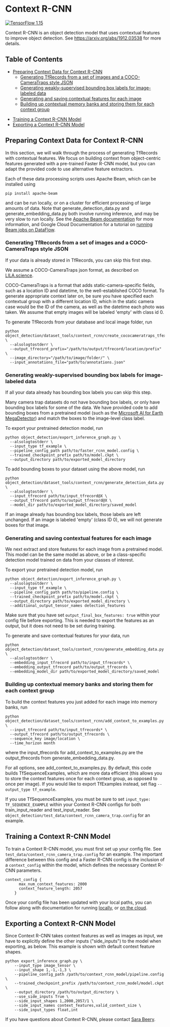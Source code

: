 # Context R-CNN

[![TensorFlow 1.15](https://img.shields.io/badge/TensorFlow-1.15-FF6F00?logo=tensorflow)](https://github.com/tensorflow/tensorflow/releases/tag/v1.15.0)

Context R-CNN is an object detection model that uses contextual features to
improve object detection. See https://arxiv.org/abs/1912.03538 for more details.

## Table of Contents

*   [Preparing Context Data for Context R-CNN](#preparing-context-data-for-context-r-cnn)
    +   [Generating TfRecords from a set of images and a COCO-CameraTraps style
        JSON](#generating-tfrecords-from-a-set-of-images-and-a-coco-cameratraps-style-json)
    +   [Generating weakly-supervised bounding box labels for image-labeled data](#generating-weakly-supervised-bounding-box-labels-for-image-labeled-data)
    +   [Generating and saving contextual features for each image](#generating-and-saving-contextual-features-for-each-image)
    +   [Building up contextual memory banks and storing them for each context
        group](#building-up-contextual-memory-banks-and-storing-them-for-each-context-group)
-   [Training a Context R-CNN Model](#training-a-context-r-cnn-model)
-   [Exporting a Context R-CNN Model](#exporting-a-context-r-cnn-model)

## Preparing Context Data for Context R-CNN

In this section, we will walk through the process of generating TfRecords with
contextual features. We focus on building context from object-centric features
generated with a pre-trained Faster R-CNN model, but you can adapt the provided
code to use alternative feature extractors.

Each of these data processing scripts uses Apache Beam, which can be installed
using

```
pip install apache-beam
```

and can be run locally, or on a cluster for efficient processing of large
amounts of data. Note that generate_detection_data.py and
generate_embedding_data.py both involve running inference, and may be very slow
to run locally. See the
[Apache Beam documentation](https://beam.apache.org/documentation/runners/dataflow/)
for more information, and Google Cloud Documentation for a tutorial on
[running Beam jobs on DataFlow](https://cloud.google.com/dataflow/docs/quickstarts/quickstart-python).

### Generating TfRecords from a set of images and a COCO-CameraTraps style JSON

If your data is already stored in TfRecords, you can skip this first step.

We assume a COCO-CameraTraps json format, as described on
[LILA.science](https://github.com/microsoft/CameraTraps/blob/master/data_management/README.md).

COCO-CameraTraps is a format that adds static-camera-specific fields, such as a
location ID and datetime, to the well-established COCO format. To generate
appropriate context later on, be sure you have specified each contextual group
with a different location ID, which in the static camera case would be the ID of
the camera, as well as the datetime each photo was taken. We assume that empty
images will be labeled 'empty' with class id 0.

To generate TfRecords from your database and local image folder, run

```
python object_detection/dataset_tools/context_rcnn/create_cococameratraps_tfexample_main.py \
  --alsologtostderr \
  --output_tfrecord_prefix="/path/to/output/tfrecord/location/prefix" \
  --image_directory="/path/to/image/folder/" \
  --input_annotations_file="path/to/annotations.json"
```

### Generating weakly-supervised bounding box labels for image-labeled data

If all your data already has bounding box labels you can skip this step.

Many camera trap datasets do not have bounding box labels, or only have bounding
box labels for some of the data. We have provided code to add bounding boxes
from a pretrained model (such as the
[Microsoft AI for Earth MegaDetector](https://github.com/microsoft/CameraTraps/blob/master/megadetector.md))
and match the boxes to the image-level class label.

To export your pretrained detection model, run

```
python object_detection/export_inference_graph.py \
  --alsologtostderr \
  --input_type tf_example \
  --pipeline_config_path path/to/faster_rcnn_model.config \
  --trained_checkpoint_prefix path/to/model.ckpt \
  --output_directory path/to/exported_model_directory
```

To add bounding boxes to your dataset using the above model, run

```
python object_detection/dataset_tools/context_rcnn/generate_detection_data.py \
  --alsologtostderr \
  --input_tfrecord path/to/input_tfrecord@X \
  --output_tfrecord path/to/output_tfrecord@X \
  --model_dir path/to/exported_model_directory/saved_model
```

If an image already has bounding box labels, those labels are left unchanged. If
an image is labeled 'empty' (class ID 0), we will not generate boxes for that
image.

### Generating and saving contextual features for each image

We next extract and store features for each image from a pretrained model. This
model can be the same model as above, or be a class-specific detection model
trained on data from your classes of interest.

To export your pretrained detection model, run

```
python object_detection/export_inference_graph.py \
  --alsologtostderr \
  --input_type tf_example \
  --pipeline_config_path path/to/pipeline.config \
  --trained_checkpoint_prefix path/to/model.ckpt \
  --output_directory path/to/exported_model_directory \
  --additional_output_tensor_names detection_features
```

Make sure that you have set `output_final_box_features: true` within
your config file before exporting. This is needed to export the features as an
output, but it does not need to be set during training.

To generate and save contextual features for your data, run

```
python object_detection/dataset_tools/context_rcnn/generate_embedding_data.py \
  --alsologtostderr \
  --embedding_input_tfrecord path/to/input_tfrecords* \
  --embedding_output_tfrecord path/to/output_tfrecords \
  --embedding_model_dir path/to/exported_model_directory/saved_model
```

### Building up contextual memory banks and storing them for each context group

To build the context features you just added for each image into memory banks,
run

```
python object_detection/dataset_tools/context_rcnn/add_context_to_examples.py \
  --input_tfrecord path/to/input_tfrecords* \
  --output_tfrecord path/to/output_tfrecords \
  --sequence_key image/location \
  --time_horizon month
```

where the input_tfrecords for add_context_to_examples.py are the
output_tfrecords from generate_embedding_data.py.

For all options, see add_context_to_examples.py. By default, this code builds
TfSequenceExamples, which are more data efficient (this allows you to store the
context features once for each context group, as opposed to once per image). If
you would like to export TfExamples instead, set flag `--output_type
tf_example`.

If you use TfSequenceExamples, you must be sure to set `input_type:
TF_SEQUENCE_EXAMPLE` within your Context R-CNN configs for both
train_input_reader and test_input_reader. See
`object_detection/test_data/context_rcnn_camera_trap.config`
for an example.

## Training a Context R-CNN Model

To train a Context R-CNN model, you must first set up your config file. See
`test_data/context_rcnn_camera_trap.config` for an example. The important
difference between this config and a Faster R-CNN config is the inclusion of a
`context_config` within the model, which defines the necessary Context R-CNN
parameters.

```
context_config {
      max_num_context_features: 2000
      context_feature_length: 2057
    }
```

Once your config file has been updated with your local paths, you can follow
along with documentation for running [locally](running_locally.md), or
[on the cloud](running_on_cloud.md).

## Exporting a Context R-CNN Model

Since Context R-CNN takes context features as well as images as input, we have
to explicitly define the other inputs ("side_inputs") to the model when
exporting, as below. This example is shown with default context feature shapes.

```
python export_inference_graph.py \
    --input_type image_tensor \
    --input_shape 1,-1,-1,3 \
    --pipeline_config_path /path/to/context_rcnn_model/pipeline.config \
    --trained_checkpoint_prefix /path/to/context_rcnn_model/model.ckpt \
    --output_directory /path/to/output_directory \
    --use_side_inputs True \
    --side_input_shapes 1,2000,2057/1 \
    --side_input_names context_features,valid_context_size \
    --side_input_types float,int

```

If you have questions about Context R-CNN, please contact
[Sara Beery](https://beerys.github.io/).
